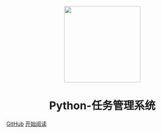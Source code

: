 <p align="center">
<img src="https://s1.ax1x.com/2022/11/19/zuyY5j.png" width="200" height="200"/>
</p>
<h1 align="center">Python-任务管理系统</h1>

[GitHub](https://github.com/linxi-520/Python任务管理系统)
[开始阅读](#首页)




